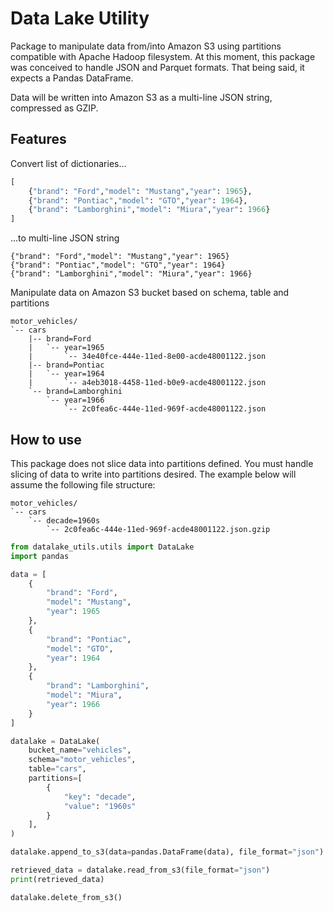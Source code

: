 # Data Lake Utility
Package to manipulate data from/into Amazon S3 using partitions compatible with Apache Hadoop filesystem.
At this moment, this package was conceived to handle JSON and Parquet formats. That being said, it expects a Pandas DataFrame.

Data will be written into Amazon S3 as a multi-line JSON string, compressed as GZIP.
## Features
Convert list of dictionaries...
```python
[
    {"brand": "Ford","model": "Mustang","year": 1965},
    {"brand": "Pontiac","model": "GTO","year": 1964},
    {"brand": "Lamborghini","model": "Miura","year": 1966}
]
```
...to multi-line JSON string
```text
{"brand": "Ford","model": "Mustang","year": 1965}
{"brand": "Pontiac","model": "GTO","year": 1964}
{"brand": "Lamborghini","model": "Miura","year": 1966}
```

Manipulate data on Amazon S3 bucket based on schema, table and partitions
```
motor_vehicles/
`-- cars
    |-- brand=Ford
    |   `-- year=1965
    |       `-- 34e40fce-444e-11ed-8e00-acde48001122.json
    |-- brand=Pontiac
    |   `-- year=1964
    |       `-- a4eb3018-4458-11ed-b0e9-acde48001122.json
    `-- brand=Lamborghini
        `-- year=1966
            `-- 2c0fea6c-444e-11ed-969f-acde48001122.json
```



## How to use
This package does not slice data into partitions defined. You must handle slicing of data to write into partitions desired.
The example below will assume the following file structure:
```
motor_vehicles/
`-- cars
    `-- decade=1960s
        `-- 2c0fea6c-444e-11ed-969f-acde48001122.json.gzip
```

```python
from datalake_utils.utils import DataLake
import pandas

data = [
    {
        "brand": "Ford",
        "model": "Mustang",
        "year": 1965
    },
    {
        "brand": "Pontiac",
        "model": "GTO",
        "year": 1964
    },
    {
        "brand": "Lamborghini",
        "model": "Miura",
        "year": 1966
    }
]

datalake = DataLake(
    bucket_name="vehicles",
    schema="motor_vehicles",
    table="cars",
    partitions=[
        {
            "key": "decade",
            "value": "1960s"
        }
    ],
)

datalake.append_to_s3(data=pandas.DataFrame(data), file_format="json")

retrieved_data = datalake.read_from_s3(file_format="json")
print(retrieved_data)

datalake.delete_from_s3()

```
